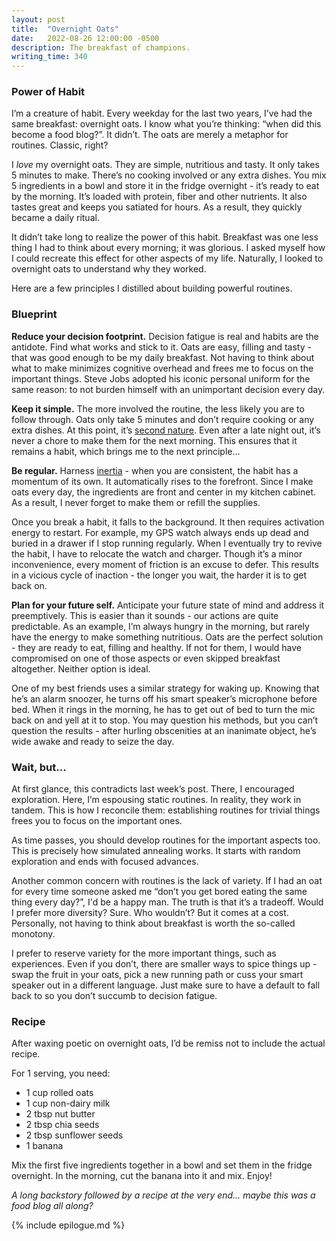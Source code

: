 ```yaml
---
layout: post
title:  "Overnight Oats"
date:   2022-08-26 12:00:00 -0500
description: The breakfast of champions.
writing_time: 340
---
```


### Power of Habit

I’m a creature of habit. Every weekday for the last two years, I’ve had the same breakfast: overnight oats. I know what you’re thinking: “when did this become a food blog?”. It didn’t. The oats are merely a metaphor for routines. Classic, right?

I *love* my overnight oats. They are simple, nutritious and tasty. It only takes 5 minutes to make. There’s no cooking involved or any extra dishes. You mix 5 ingredients in a bowl and store it in the fridge overnight - it’s ready to eat by the morning. It’s loaded with protein, fiber and other nutrients. It also tastes great and keeps you satiated for hours. As a result, they quickly became a daily ritual.

It didn’t take long to realize the power of this habit. Breakfast was one less thing I had to think about every morning; it was glorious. I asked myself how I could recreate this effect for other aspects of my life. Naturally, I looked to overnight oats to understand why they worked.

Here are a few principles I distilled about building powerful routines.

### Blueprint

**Reduce your decision footprint.** Decision fatigue is real and habits are the antidote. Find what works and stick to it. Oats are easy, filling and tasty - that was good enough to be my daily breakfast. Not having to think about what to make minimizes cognitive overhead and frees me to focus on the important things. Steve Jobs adopted his iconic personal uniform for the same reason: to not burden himself with an unimportant decision every day.

**Keep it simple.** The more involved the routine, the less likely you are to follow through. Oats only take 5 minutes and don’t require cooking or any extra dishes. At this point, it’s [second nature](suketk.com/habit-compaction). Even after a late night out, it’s never a chore to make them for the next morning. This ensures that it remains a habit, which brings me to the next principle…

**Be regular.** Harness [inertia](suketk.com/inertia) - when you are consistent, the habit has a momentum of its own. It automatically rises to the forefront. Since I make oats every day, the ingredients are front and center in my kitchen cabinet. As a result, I never forget to make them or refill the supplies. 

Once you break a habit, it falls to the background. It then requires activation energy to restart. For example, my GPS watch always ends up dead and buried in a drawer if I stop running regularly. When I eventually try to revive the habit, I have to relocate the watch and charger. Though it’s a minor inconvenience, every moment of friction is an excuse to defer. This results in a vicious cycle of inaction - the longer you wait, the harder it is to get back on.

**Plan for your future self.** Anticipate your future state of mind and address it preemptively. This is easier than it sounds - our actions are quite predictable. As an example, I’m always hungry in the morning, but rarely have the energy to make something nutritious. Oats are the perfect solution - they are ready to eat, filling and healthy. If not for them, I would have compromised on one of those aspects or even skipped breakfast altogether. Neither option is ideal. 

One of my best friends uses a similar strategy for waking up. Knowing that he’s an alarm snoozer, he turns off his smart speaker’s microphone before bed. When it rings in the morning, he has to get out of bed to turn the mic back on and yell at it to stop. You may question his methods, but you can’t question the results - after hurling obscenities at an inanimate object, he’s wide awake and ready to seize the day.

### Wait, but...

At first glance, this contradicts last week’s post. There, I encouraged exploration. Here, I’m espousing static routines. In reality, they work in tandem. This is how I reconcile them: establishing routines for trivial things frees you to focus on the important ones. 

As time passes, you should develop routines for the important aspects too. This is precisely how simulated annealing works. It starts with random exploration and ends with focused advances.

Another common concern with routines is the lack of variety. If I had an oat for every time someone asked me “don’t you get bored eating the same thing every day?”, I'd be a happy man. The truth is that it’s a tradeoff. Would I prefer more diversity? Sure. Who wouldn’t? But it comes at a cost. Personally, not having to think about breakfast is worth the so-called monotony. 

I prefer to reserve variety for the more important things, such as experiences. Even if you don’t, there are smaller ways to spice things up - swap the fruit in your oats, pick a new running path or cuss your smart speaker out in a different language. Just make sure to have a default to fall back to so you don’t succumb to decision fatigue.

### Recipe

After waxing poetic on overnight oats, I’d be remiss not to include the actual recipe. 

For 1 serving, you need:

* 1 cup rolled oats
* 1 cup non-dairy milk
* 2 tbsp nut butter
* 2 tbsp chia seeds
* 2 tbsp sunflower seeds
* 1 banana

Mix the first five ingredients together in a bowl and set them in the fridge overnight. In the morning, cut the banana into it and mix. Enjoy!

*A long backstory followed by a recipe at the very end… maybe this was a food blog all along?*

{% include epilogue.md %}